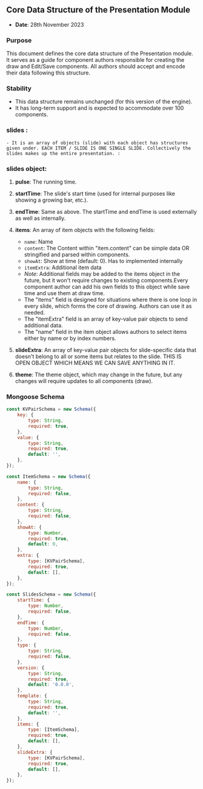 
## Core Data Structure of the Presentation Module

- **Date**: 28th November 2023

### Purpose
This document defines the core data structure of the Presentation module. It serves as a guide for component authors responsible for creating the draw and Edit/Save components. All authors should accept and encode their data following this structure.

### Stability
- This data structure remains unchanged (for this version of the engine).
- It has long-term support and is expected to accommodate over 100 components.

### slides : 
    - It is an array of objects (slide) with each object has structures given under. EACH ITEM / SLIDE IS ONE SINGLE SLIDE. Collectively the slides makes up the entire presentation. :

### slides object:

1. **pulse**: The running time.
2. **startTime**: The slide's start time (used for internal purposes like showing a growing bar, etc.).
3. **endTime**: Same as above. The startTime and endTime is used externally as well as internally.
4. **items**: An array of item objects with the following fields:
   - `name`: Name
   - `content`: The Content within "item.content" can be simple data OR stringified and parsed within components.
   - `showAt`: Show at time (default: 0). Has to implemented internally
   - `itemExtra`: Additional item data
   - *Note*: Additional fields may be added to the items object in the future, but it won't require changes to existing components.Every component author can add his own fields to this object while save time and use them at draw time.
   - The "items" field is designed for situations where there is one loop in every slide, which forms the core of drawing. Authors can use it as needed.
   - The "itemExtra" field is an array of key-value pair objects to send additional data.
   - The "name" field in the item object allows authors to select items either by name or by index numbers.

5. **slideExtra**: An array of key-value pair objects for slide-specific data that doesn't belong to all or some items but relates to the slide. THIS IS OPEN OBJECT WHICH MEANS WE CAN SAVE ANYTHING IN IT.

6. **theme**: The theme object, which may change in the future, but any changes will require updates to all components (draw).


### Mongoose Schema
```javascript
const KVPairSchema = new Schema({
    key: {
        type: String,
        required: true,
    },
    value: {
        type: String,
        required: true,
        default: '',
    },
});

const ItemSchema = new Schema({
    name: {
        type: String,
        required: false,
    },
    content: {
        type: String,
        required: false,
    },
    showAt: {
        type: Number,
        required: true,
        default: 0,
    },
    extra: {
        type: [KVPairSchema],
        required: true,
        default: [],
    },
});

const SlidesSchema = new Schema({
    startTime: {
        type: Number,
        required: false,
    },
    endTime: {
        type: Number,
        required: false,
    },
    type: {
        type: String,
        required: false,
    },
    version: {
        type: String,
        required: true,
        default: '0.0.0',
    },
    template: {
        type: String,
        required: true,
        default: '',
    },
    items: {
        type: [ItemSchema],
        required: true,
        default: [],
    },
    slideExtra: {
        type: [KVPairSchema],
        required: true,
        default: [],
    },
});


